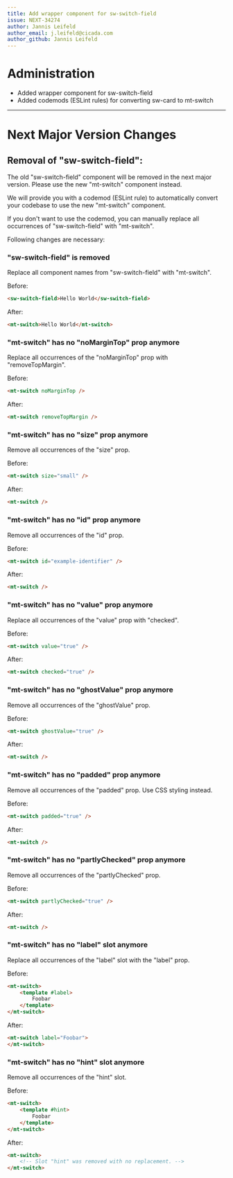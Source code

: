 ```yaml
---
title: Add wrapper component for sw-switch-field
issue: NEXT-34274
author: Jannis Leifeld
author_email: j.leifeld@cicada.com
author_github: Jannis Leifeld
---
```

# Administration
* Added wrapper component for sw-switch-field
* Added codemods (ESLint rules) for converting sw-card to mt-switch
___
# Next Major Version Changes

## Removal of "sw-switch-field":
The old "sw-switch-field" component will be removed in the next major version. Please use the new "mt-switch" component instead.

We will provide you with a codemod (ESLint rule) to automatically convert your codebase to use the new "mt-switch" component.

If you don't want to use the codemod, you can manually replace all occurrences of "sw-switch-field" with "mt-switch".

Following changes are necessary:

### "sw-switch-field" is removed
Replace all component names from "sw-switch-field" with "mt-switch".

Before:
```html
<sw-switch-field>Hello World</sw-switch-field>
```
After:
```html
<mt-switch>Hello World</mt-switch>
```

### "mt-switch" has no "noMarginTop" prop anymore
Replace all occurrences of the "noMarginTop" prop with "removeTopMargin".

Before:
```html
<mt-switch noMarginTop />
```
After:
```html
<mt-switch removeTopMargin />
```

### "mt-switch" has no "size" prop anymore
Remove all occurrences of the "size" prop.

Before:
```html
<mt-switch size="small" />
```

After:
```html
<mt-switch />
```

### "mt-switch" has no "id" prop anymore
Remove all occurrences of the "id" prop.

Before:
```html
<mt-switch id="example-identifier" />
```

After:
```html
<mt-switch />
```

### "mt-switch" has no "value" prop anymore
Replace all occurrences of the "value" prop with "checked".

Before:
```html
<mt-switch value="true" />
```

After:
```html
<mt-switch checked="true" />
```

### "mt-switch" has no "ghostValue" prop anymore
Remove all occurrences of the "ghostValue" prop.

Before:
```html
<mt-switch ghostValue="true" />
```

After:
```html
<mt-switch />
```

### "mt-switch" has no "padded" prop anymore
Remove all occurrences of the "padded" prop. Use CSS styling instead.

Before:
```html
<mt-switch padded="true" />
```

After:
```html
<mt-switch />
```

### "mt-switch" has no "partlyChecked" prop anymore
Remove all occurrences of the "partlyChecked" prop.

Before:
```html
<mt-switch partlyChecked="true" />
```

After:
```html
<mt-switch />
```

### "mt-switch" has no "label" slot anymore
Replace all occurrences of the "label" slot with the "label" prop.

Before:
```html
<mt-switch>
    <template #label>
        Foobar
    </template>
</mt-switch>
```

After:
```html
<mt-switch label="Foobar">
</mt-switch>
```

### "mt-switch" has no "hint" slot anymore
Remove all occurrences of the "hint" slot.

Before:
```html
<mt-switch>
    <template #hint>
        Foobar
    </template>
</mt-switch>
```

After:
```html
<mt-switch>
    <!-- Slot "hint" was removed with no replacement. -->
</mt-switch>
```

